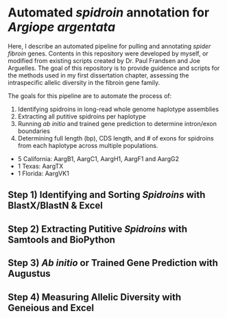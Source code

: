 # Automated _spidroin_ annotation for _Argiope argentata_ 

Here, I describe an automated pipeline for pulling and annotating _spider fibroin_ genes. Contents in this repository were developed by myself, 
or modified from existing scripts created by Dr. Paul Frandsen and Joe Arguelles. The goal of this repository is to provide guidence and scripts
for the methods used in my first dissertation chapter, assessing the intraspecific allelic diversity in the fibroin gene family.

The goals for this pipeline are to automate the process of:
1) Identifying spidroins in long-read whole genome haplotype assemblies
2) Extracting all putitive spidroins per haplotype
3) Running _ab initio_ and trained gene prediction to determine intron/exon boundaries
4) Determining full length (bp), CDS length, and # of exons for spidroins from each haplotype across multiple populations.
  - 5 California: AargB1, AargC1, AargH1, AargF1 and AargG2 
  - 1 Texas: AargTX
  - 1 Florida: AargVK1


## Step 1) Identifying and Sorting _Spidroins_ with BlastX/BlastN & Excel


## Step 2) Extracting Putitive _Spidroins_ with Samtools and BioPython


## Step 3) _Ab initio_ or Trained Gene Prediction with Augustus 


## Step 4) Measuring Allelic Diversity with Geneious and Excel


